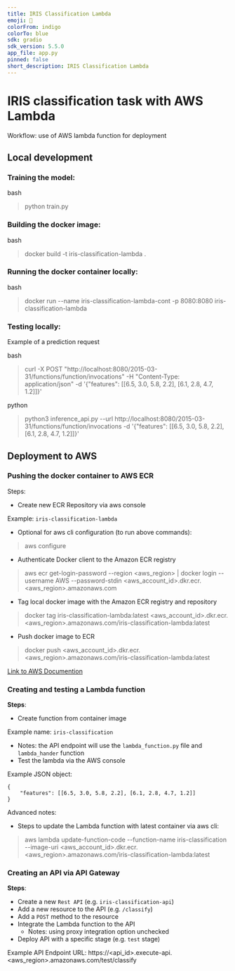 ```yaml
---
title: IRIS Classification Lambda
emoji: 🏢
colorFrom: indigo
colorTo: blue
sdk: gradio
sdk_version: 5.5.0
app_file: app.py
pinned: false
short_description: IRIS Classification Lambda
---
```


# IRIS classification task with AWS Lambda

Workflow: use of AWS lambda function for deployment

## Local development

### Training the model:

bash
> python train.py

### Building the docker image:

bash
> docker build -t iris-classification-lambda .

### Running the docker container locally:

bash

> docker run --name iris-classification-lambda-cont -p 8080:8080 iris-classification-lambda


### Testing locally:

Example of a prediction request

bash
> curl -X POST "http://localhost:8080/2015-03-31/functions/function/invocations" -H "Content-Type: application/json" -d '{"features": [[6.5, 3.0, 5.8, 2.2], [6.1, 2.8, 4.7, 1.2]]}'

python
> python3 inference_api.py --url http://localhost:8080/2015-03-31/functions/function/invocations -d '{"features": [[6.5, 3.0, 5.8, 2.2], [6.1, 2.8, 4.7, 1.2]]}'


## Deployment to AWS

### Pushing the docker container to AWS ECR

Steps:
 - Create new ECR Repository via aws console

Example: ```iris-classification-lambda```


 - Optional for aws cli configuration (to run above commands):
> aws configure
 
 - Authenticate Docker client to the Amazon ECR registry
> aws ecr get-login-password --region <aws_region> | docker login --username AWS --password-stdin <aws_account_id>.dkr.ecr.<aws_region>.amazonaws.com

 - Tag local docker image with the Amazon ECR registry and repository
> docker tag iris-classification-lambda:latest <aws_account_id>.dkr.ecr.<aws_region>.amazonaws.com/iris-classification-lambda:latest

 - Push docker image to ECR
> docker push <aws_account_id>.dkr.ecr.<aws_region>.amazonaws.com/iris-classification-lambda:latest

[Link to AWS Documention](https://docs.aws.amazon.com/AmazonECR/latest/userguide/docker-push-ecr-image.html)

### Creating and testing a Lambda function

<b>Steps</b>: 
 - Create function from container image

Example name: ```iris-classification```

 - Notes: the API endpoint will use the ```lambda_function.py``` file and ```lambda_hander``` function
 - Test the lambda via the AWS console

Example JSON object:
```
{
    "features": [[6.5, 3.0, 5.8, 2.2], [6.1, 2.8, 4.7, 1.2]]
}
```

Advanced notes:
 - Steps to update the Lambda function with latest container via aws cli:
> aws lambda update-function-code --function-name iris-classification --image-uri <aws_account_id>.dkr.ecr.<aws_region>.amazonaws.com/iris-classification-lambda:latest


### Creating an API via API Gateway


<b>Steps</b>: 
 - Create a new ```Rest API``` (e.g. ```iris-classification-api```)
 - Add a new resource to the API (e.g. ```/classify```)
 - Add a ```POST``` method to the resource
 - Integrate the Lambda function to the API
   - Notes: using proxy integration option unchecked
 - Deploy API with a specific stage (e.g. ```test``` stage)

Example API Endpoint URL:
https://<api_id>.execute-api.<aws_region>.amazonaws.com/test/classify